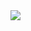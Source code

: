 <img src = "https://github.com/Eruna-Jeoruna/jeoruna/assets/47443884/1ff13a52-fc69-455b-8227-784c20a785cf">
